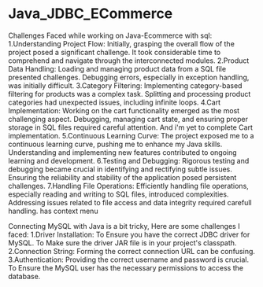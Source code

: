 # Java_JDBC_ECommerce
Challenges Faced while working on Java-Ecommerce with sql:
1.Understanding Project Flow: Initially, grasping the overall flow of the project posed a significant challenge. It took considerable time to comprehend and navigate through the interconnected modules. 
2.Product Data Handling: Loading and managing product data from a SQL file presented challenges. Debugging errors, especially in exception handling, was initially difficult. 
3.Category Filtering: Implementing category-based filtering for products was a complex task. Splitting and processing product categories had unexpected issues, including infinite loops. 
4.Cart Implementation: Working on the cart functionality emerged as the most challenging aspect. Debugging, managing cart state, and ensuring proper storage in SQL files required careful attention. And i'm yet to complete Cart implementation. 
5.Continuous Learning Curve: The project exposed me to a continuous learning curve, pushing me to enhance my Java skills. Understanding and implementing new features contributed to ongoing learning and development. 
6.Testing and Debugging: Rigorous testing and debugging became crucial in identifying and rectifying subtle issues. Ensuring the reliability and stability of the application posed persistent challenges. 
7.Handling File Operations: Efficiently handling file operations, especially reading and writing to SQL files, introduced complexities. Addressing issues related to file access and data integrity required carefull handling. has context menu

Connecting MySQL with Java is a bit tricky, Here are some challenges I faced:
1.Driver Installation: To Ensure you have the correct JDBC driver for MySQL. To Make sure the driver JAR file is in your project's classpath.
2.Connection String: Forming the correct connection URL can be confusing.
3.Authentication: Providing the correct username and password is crucial. To Ensure the MySQL user has the necessary permissions to access the database.
